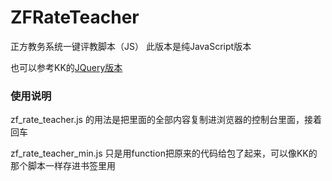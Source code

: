 # ZFRateTeacher
正方教务系统一键评教脚本（JS）
此版本是纯JavaScript版本

也可以参考KK的[JQuery版本](https://ikk.me/archives/default/javascript_autocomplete_jwxt.html)





### 使用说明


zf_rate_teacher.js 的用法是把里面的全部内容复制进浏览器的控制台里面，接着回车


zf_rate_teacher_min.js 只是用function把原来的代码给包了起来，可以像KK的那个脚本一样存进书签里用
